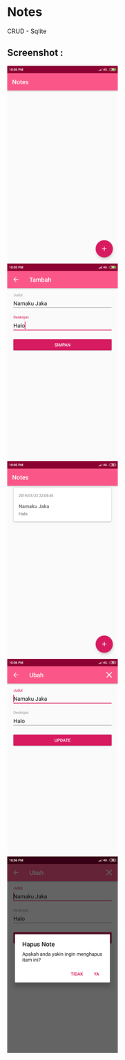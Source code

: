 # Notes

CRUD - Sqlite

## Screenshot : 
<img src="https://github.com/16110279/Notes/blob/master/screenshot/empty.png" width="256">&nbsp;
<img src="https://github.com/16110279/Notes/blob/master/screenshot/tambah.png" width="256">&nbsp;
<img src="https://github.com/16110279/Notes/blob/master/screenshot/added.png" width="256">&nbsp;
<img src="https://github.com/16110279/Notes/blob/master/screenshot/ubah.png" width="256">&nbsp;
<img src="https://github.com/16110279/Notes/blob/master/screenshot/delete.png" width="256">
